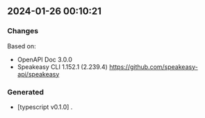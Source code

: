 

## 2024-01-26 00:10:21
### Changes
Based on:
- OpenAPI Doc 3.0.0 
- Speakeasy CLI 1.152.1 (2.239.4) https://github.com/speakeasy-api/speakeasy
### Generated
- [typescript v0.1.0] .